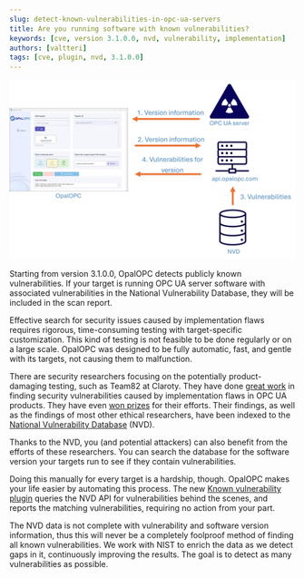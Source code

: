 ```yaml
---
slug: detect-known-vulnerabilities-in-opc-ua-servers
title: Are you running software with known vulnerabilities?
keywords: [cve, version 3.1.0.0, nvd, vulnerability, implementation]
authors: [valtteri]
tags: [cve, plugin, nvd, 3.1.0.0]
---
```


![Known vulnerabilities](known-vulnerabilities.png)

Starting from version 3.1.0.0, OpalOPC detects publicly known vulnerabilities. If your target is running OPC UA server software with associated vulnerabilities in the National Vulnerability Database, they will be included in the scan report.

<!-- truncate -->

Effective search for security issues caused by implementation flaws requires rigorous, time-consuming testing with target-specific customization. This kind of testing is not feasible to be done regularly or on a large scale. OpalOPC was designed to be fully automatic, fast, and gentle with its targets, not causing them to malfunction.

There are security researchers focusing on the potentially product-damaging testing, such as Team82 at Claroty. They have done [great work](https://claroty.com/team82/research/opc-ua-deep-dive-series-a-one-of-a-kind-opc-ua-exploit-framework) in finding security vulnerabilities caused by implementation flaws in OPC UA products. They have even [won prizes](https://www.zerodayinitiative.com/blog/2023/2/16/pwn2own-miami-2023-day-three-results) for their efforts. Their findings, as well as the findings of most other ethical researchers, have been indexed to the [National Vulnerability Database](https://nvd.nist.gov/) (NVD).

Thanks to the NVD, you (and potential attackers) can also benefit from the efforts of these researchers. You can search the database for the software version your targets run to see if they contain vulnerabilities.

Doing this manually for every target is a hardship, though. OpalOPC makes your life easier by automating this process. The new [Known vulnerability plugin](/docs/plugin-10017) queries the NVD API for vulnerabilities behind the scenes, and reports the matching vulnerabilities, requiring no action from your part.

The NVD data is not complete with vulnerability and software version information, thus this will never be a completely foolproof method of finding all known vulnerabilities. We work with NIST to enrich the data as we detect gaps in it, continuously improving the results. The goal is to detect as many vulnerabilities as possible.
